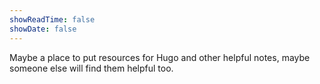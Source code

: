 ```yaml
---
showReadTime: false
showDate: false
---
```


Maybe a place to put resources for Hugo and other helpful notes, maybe someone else will find them helpful too.
